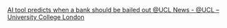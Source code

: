 [AI tool predicts when a bank should be bailed out   @UCL News - @UCL – University College London ](https://qi.tc/qi/9697)